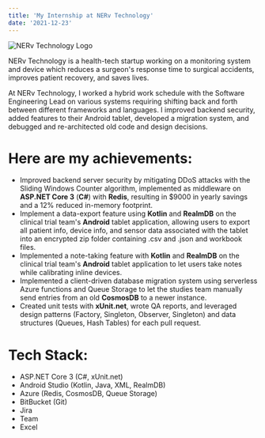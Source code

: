 ```yaml
---
title: 'My Internship at NERv Technology'
date: '2021-12-23'
---
```


![NERv Technology Logo](/images/nerv-technology.png)

NERv Technology is a health-tech startup working on a monitoring system and device which reduces a surgeon's response time to surgical accidents, improves patient recovery, and saves lives.

At NERv Technology, I worked a hybrid work schedule with the Software Engineering Lead on various systems requiring shifting back and forth between different frameworks and languages. I improved backend security, added features to their Android tablet, developed a migration system, and debugged and re-architected old code and design decisions.

# Here are my achievements:

- Improved backend server security by mitigating DDoS attacks with the Sliding Windows Counter algorithm, implemented as middleware on **ASP.NET Core 3** (**C#**) with **Redis**, resulting in $9000 in yearly savings and a 12% reduced in-memory footprint.
- Implement a data-export feature using **Kotlin** and **RealmDB** on the clinical trial team's **Android** tablet application, allowing users to export all patient info, device info, and sensor data associated with the tablet into an encrypted zip folder containing .csv and .json and workbook files.
- Implemented a note-taking feature with **Kotlin** and **RealmDB** on the clinical trial team's **Android** tablet application to let users take notes while calibrating inline devices.
- Implemented a client-driven database migration system using serverless Azure functions and Queue Storage to let the studies team manually send entries from an old **CosmosDB** to a newer instance.
- Created unit tests with **xUnit.net**, wrote QA reports, and leveraged design patterns (Factory, Singleton, Observer, Singleton) and data structures (Queues, Hash Tables) for each pull request.

# Tech Stack:

- ASP.NET Core 3 (C#, xUnit.net)
- Android Studio (Kotlin, Java, XML, RealmDB)
- Azure (Redis, CosmosDB, Queue Storage)
- BitBucket (Git)
- Jira
- Team
- Excel
